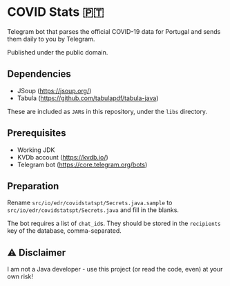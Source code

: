 # COVID Stats 🇵🇹

Telegram bot that parses the official COVID-19 data for Portugal and sends them daily to you by Telegram.

Published under the public domain.

## Dependencies

 - JSoup (https://jsoup.org/)
 - Tabula (https://github.com/tabulapdf/tabula-java)
 
These are included as `JAR`s in this repository, under the `libs` directory.

## Prerequisites

 - Working JDK
 - KVDb account (https://kvdb.io/)
 - Telegram bot (https://core.telegram.org/bots)

## Preparation

Rename `src/io/edr/covidstatspt/Secrets.java.sample` to `src/io/edr/covidstatspt/Secrets.java` and fill in the blanks.

The bot requires a list of `chat_id`s. They should be stored in the `recipients` key of the database, comma-separated.

## ⚠️ Disclaimer

I am not a Java developer - use this project (or read the code, even) at your own risk!
